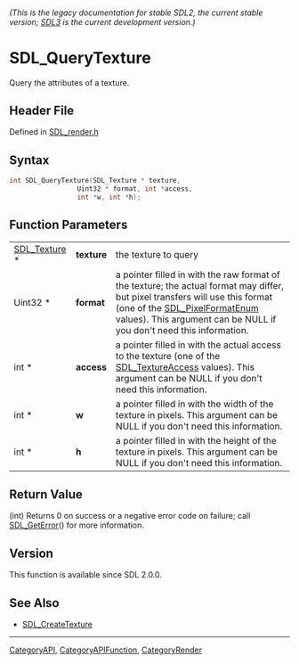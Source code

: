 ###### (This is the legacy documentation for stable SDL2, the current stable version; [SDL3](https://wiki.libsdl.org/SDL3/) is the current development version.)
# SDL_QueryTexture

Query the attributes of a texture.

## Header File

Defined in [SDL_render.h](https://github.com/libsdl-org/SDL/blob/SDL2/include/SDL_render.h)

## Syntax

```c
int SDL_QueryTexture(SDL_Texture * texture,
                 Uint32 * format, int *access,
                 int *w, int *h);
```

## Function Parameters

|                              |             |                                                                                                                                                                                                                                                              |
| ---------------------------- | ----------- | ------------------------------------------------------------------------------------------------------------------------------------------------------------------------------------------------------------------------------------------------------------ |
| [SDL_Texture](SDL_Texture) * | **texture** | the texture to query                                                                                                                                                                                                                                         |
| Uint32 *                     | **format**  | a pointer filled in with the raw format of the texture; the actual format may differ, but pixel transfers will use this format (one of the [SDL_PixelFormatEnum](SDL_PixelFormatEnum) values). This argument can be NULL if you don't need this information. |
| int *                        | **access**  | a pointer filled in with the actual access to the texture (one of the [SDL_TextureAccess](SDL_TextureAccess) values). This argument can be NULL if you don't need this information.                                                                          |
| int *                        | **w**       | a pointer filled in with the width of the texture in pixels. This argument can be NULL if you don't need this information.                                                                                                                                   |
| int *                        | **h**       | a pointer filled in with the height of the texture in pixels. This argument can be NULL if you don't need this information.                                                                                                                                  |

## Return Value

(int) Returns 0 on success or a negative error code on failure; call
[SDL_GetError](SDL_GetError)() for more information.

## Version

This function is available since SDL 2.0.0.

## See Also

- [SDL_CreateTexture](SDL_CreateTexture)

----
[CategoryAPI](CategoryAPI), [CategoryAPIFunction](CategoryAPIFunction), [CategoryRender](CategoryRender)

